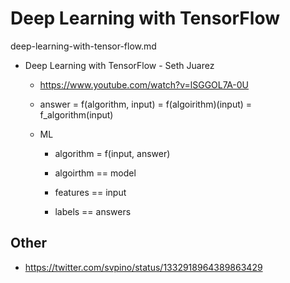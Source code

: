 # Deep Learning with TensorFlow

deep-learning-with-tensor-flow.md

*   Deep Learning with TensorFlow - Seth Juarez

    *   https://www.youtube.com/watch?v=lSGGOL7A-0U

    *   answer = f(algorithm, input) = f(algoirithm)(input) = f_algorithm(input)

    *   ML

        *   algorithm = f(input, answer)

        *   algoirthm == model

        *   features == input

        *   labels ==  answers



## Other

*   https://twitter.com/svpino/status/1332918964389863429